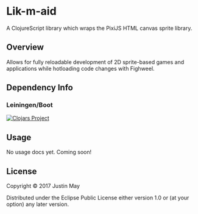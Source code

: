 # Lik-m-aid

A ClojureScript library which wraps the PixiJS HTML canvas sprite library.

## Overview

Allows for fully reloadable development of 2D sprite-based games and applications while hotloading code changes with Fighweel.

## Dependency Info

### Leiningen/Boot

[![Clojars Project](https://img.shields.io/clojars/v/dankreek/lik-m-aid.svg)](https://clojars.org/dankreek/lik-m-aid)

## Usage

No usage docs yet. Coming soon! 

## License

Copyright © 2017 Justin May

Distributed under the Eclipse Public License either version 1.0 or (at your option) any later version.
